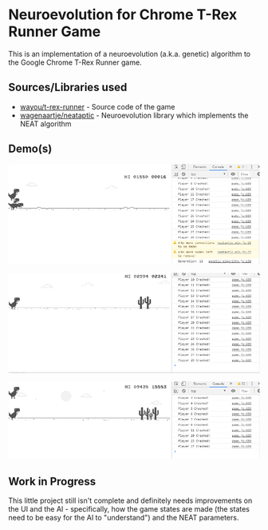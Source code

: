 # Neuroevolution for Chrome T-Rex Runner Game
This is an implementation of a neuroevolution (a.k.a. genetic) algorithm to the Google Chrome T-Rex Runner game.

## Sources/Libraries used
 - [wayou/t-rex-runner](https://github.com/wayou/t-rex-runner) - Source code of the game
 - [wagenaartje/neataptic](https://github.com/wagenaartje/neataptic) - Neuroevolution library which implements the NEAT algorithm


## Demo(s)
![](demo.gif)

![](demo2.gif)

![](demo3.gif)

## Work in Progress
This little project still isn't complete and definitely needs improvements on the UI and the AI - specifically, how the game states are made (the states need to be easy for the AI to "understand") and the NEAT parameters.

